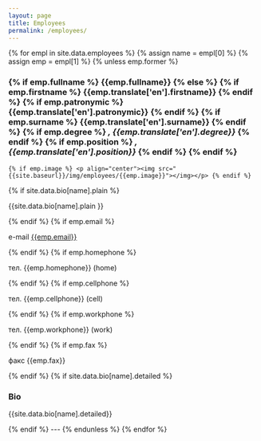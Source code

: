 ```yaml
---
layout: page
title: Employees
permalink: /employees/
---
```

{% for empl in site.data.employees %}
 {% assign name = empl[0] %}
 {% assign emp = empl[1] %}
 {% unless emp.former %}
 <a name="{{ name }}"></a>
 <h3>
 {% if emp.fullname %}
  {{emp.fullname}}
 {% else %}
  {% if emp.firstname %} {{emp.translate['en'].firstname}} {% endif %}
  {% if emp.patronymic %} {{emp.translate['en'].patronymic}} {% endif %}
  {% if emp.surname %} {{emp.translate['en'].surname}} {% endif %}
 	{% if emp.degree %} <i>, {{emp.translate['en'].degree}}</i> {% endif %}
 	{% if emp.position %} <i>, {{emp.translate['en'].position}}</i> {% endif %}
 {% endif %}
 </h3>

	{% if emp.image %} <p align="center"><img src="{{site.baseurl}}/img/employees/{{emp.image}}"></img></p> {% endif %} 
 {% if site.data.bio[name].plain %} <p>{{site.data.bio[name].plain }}</p> {% endif %} 
 {% if emp.email %}<p>e-mail <a href="mailto:{{emp.email}}">{{emp.email}}</a></p>{% endif %}
 {% if emp.homephone %} <p>тел. {{emp.homephone}} (home) </p> {% endif %}
 {% if emp.cellphone %} <p>тел. {{emp.cellphone}} (cell) </p> {% endif %}
 {% if emp.workphone %} <p>тел. {{emp.workphone}} (work) </p> {% endif %}
 {% if emp.fax %} <p>факс {{emp.fax}}</p> {% endif %}
 {% if site.data.bio[name].detailed %} 
 <h3>Bio</h3> 
  <p>{{site.data.bio[name].detailed}}</p>
 {% endif %} 
 ---
 {% endunless %}
{% endfor %}
